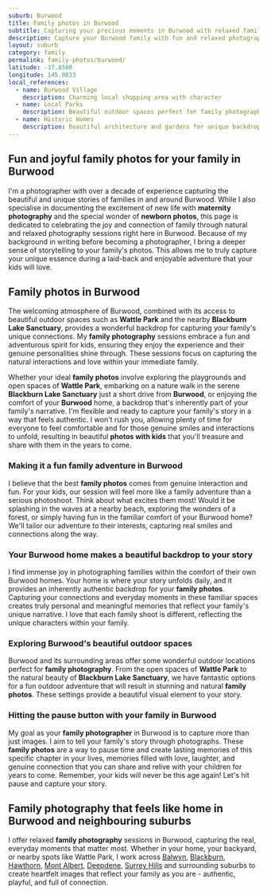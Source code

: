 ```yaml
---
suburb: Burwood
title: Family photos in Burwood
subtitle: Capturing your precious moments in Burwood with relaxed family photos
description: Capture your Burwood family with fun and relaxed photography. Family sessions are available in your home or at scenic Melbourne locations.
layout: suburb
category: family
permalink: family-photos/burwood/
latitude: -37.8500
longitude: 145.0833
local_references:
  - name: Burwood Village
    description: Charming local shopping area with character
  - name: Local Parks
    description: Beautiful outdoor spaces perfect for family photography
  - name: Historic Homes
    description: Beautiful architecture and gardens for unique backdrops
---
```


## Fun and joyful family photos for your family in Burwood

I'm a photographer with over a decade of experience capturing the beautiful and unique stories of families in and around Burwood. While I also specialise in documenting the excitement of new life with **maternity photography** and the special wonder of **newborn photos**, this page is dedicated to celebrating the joy and connection of family through natural and relaxed photography sessions right here in Burwood. Because of my background in writing before becoming a photographer, I bring a deeper sense of storytelling to your family's photos. This allows me to truly capture your unique essence during a laid-back and enjoyable adventure that your kids will love.

## Family photos in Burwood

The welcoming atmosphere of Burwood, combined with its access to beautiful outdoor spaces such as **Wattle Park** and the nearby **Blackburn Lake Sanctuary**, provides a wonderful backdrop for capturing your family's unique connections. My **family photography** sessions embrace a fun and adventurous spirit for kids, ensuring they enjoy the experience and their genuine personalities shine through. These sessions focus on capturing the natural interactions and love within your immediate family.

Whether your ideal **family photos** involve exploring the playgrounds and open spaces of **Wattle Park**, embarking on a nature walk in the serene **Blackburn Lake Sanctuary** just a short drive from **Burwood**, or enjoying the comfort of your **Burwood** home, a backdrop that's inherently part of your family's narrative. I'm flexible and ready to capture your family's story in a way that feels authentic. I won't rush you, allowing plenty of time for everyone to feel comfortable and for those genuine smiles and interactions to unfold, resulting in beautiful **photos with kids** that you'll treasure and share with them in the years to come.

### Making it a fun family adventure in Burwood

I believe that the best **family photos** comes from genuine interaction and fun. For your kids, our session will feel more like a family adventure than a serious photoshoot. Think about what excites them most! Would it be splashing in the waves at a nearby beach, exploring the wonders of a forest, or simply having fun in the familiar comfort of your Burwood home? We'll tailor our adventure to their interests, capturing real smiles and connections along the way.

### Your Burwood home makes a beautiful backdrop to your story

I find immense joy in photographing families within the comfort of their own Burwood homes. Your home is where your story unfolds daily, and it provides an inherently authentic backdrop for your **family photos**. Capturing your connections and everyday moments in these familiar spaces creates truly personal and meaningful memories that reflect your family's unique narrative. I love that each family shoot is different, reflecting the unique characters within your family.

### Exploring Burwood's beautiful outdoor spaces

Burwood and its surrounding areas offer some wonderful outdoor locations perfect for **family photography**. From the open spaces of **Wattle Park** to the natural beauty of **Blackburn Lake Sanctuary**, we have fantastic options for a fun outdoor adventure that will result in stunning and natural **family photos**. These settings provide a beautiful visual element to your story.

### Hitting the pause button with your family in Burwood

My goal as your **family photographer** in Burwood is to capture more than just images. I aim to tell your family's story through photographs. These **family photos** are a way to pause time and create lasting memories of this specific chapter in your lives, memories filled with love, laughter, and genuine connection that you can share and relive with your children for years to come. Remember, your kids will never be this age again! Let's hit pause and capture your story.

## Family photography that feels like home in Burwood and neighbouring suburbs

I offer relaxed **family photography** sessions in Burwood, capturing the real, everyday moments that matter most. Whether in your home, your backyard, or nearby spots like Wattle Park, I work across [Balwyn](/family-photos/balwyn/), [Blackburn](/family-photos/blackburn/), [Hawthorn](/family-photos/hawthorn/), [Mont Albert](/family-photos/mont-albert/), [Deepdene](/family-photos/deepdene/), [Surrey Hills](/family-photos/surrey-hills/) and surrounding suburbs to create heartfelt images that reflect your family as you are - authentic, playful, and full of connection.
